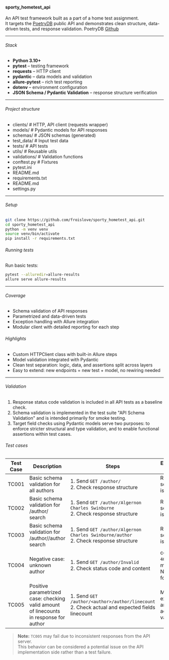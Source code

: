 #### sporty_hometest_api

An API test framework built as a part of a home test assignment.  
It targets the [PoetryDB](https://poetrydb.org/) public API and demonstrates clean structure, data-driven tests, and response validation.
PoetryDB [Github](https://github.com/thundercomb/poetrydb#readme) 

---

###### Stack

- **Python 3.10+**
- **pytest** – testing framework
- **requests** – HTTP client
- **pydantic** – data models and validation
- **allure-pytest** – rich test reporting
- **dotenv** – environment configuration
- **JSON Schema / Pydantic Validation** – response structure verification

---

###### Project structure

- clients/ # HTTP, API client (requests wrapper)  
- models/ # Pydantic models for API responses  
- schemas/ # JSON schemas (generated)  
- test_data/ # Input test data  
- tests/ # API tests  
- utils/ # Reusable utils   
- validations/ # Validation functions
- conftest.py # Fixtures
- pytest.ini
- README.md  
- requirements.txt  
- README.md  
- settings.py

---

###### Setup

```bash
git clone https://github.com/froislove/sporty_hometest_api.git
cd sporty_hometest_api
python -m venv venv
source venv/bin/activate
pip install -r requirements.txt
```

###### Running tests
Run basic tests:

```bash
pytest --alluredir=allure-results
allure serve allure-results
```

---

###### Coverage
- Schema validation of API responses
- Parametrized and data-driven tests
- Exception handling with Allure integration
- Modular client with detailed reporting for each step

###### Highlights
- Custom HTTPClient class with built-in Allure steps 
- Model validation integrated with Pydantic 
- Clean test separation: logic, data, and assertions split across layers 
- Easy to extend: new endpoints = new test + model, no rewiring needed

---

###### Validation
1) Response status code validation is included in all API tests as a baseline check.
2) Schema validation is implemented in the test suite "API Schema Validation" and is intended primarily for smoke testing.
3) Target field checks using Pydantic models serve two purposes: to enforce stricter structural and type validation, and to enable functional assertions within test cases.

###### Test cases

| Test Case | Description                                                                            | Steps                                                                                               | Expected Result                    | Validation                                              |
|-----------|----------------------------------------------------------------------------------------|-----------------------------------------------------------------------------------------------------|------------------------------------|---------------------------------------------------------|
| TC001     | Basic schema validation for all authors                                                | 1. Send `GET /author/`  <br> 2. Check response structure                                            | Response schema is valid           | JSON schema validation                                  |
| TC002     | Basic schema validation for /author/<author> search                                    | 1. Send `GET /author/Algernon Charles Swinburne` <br> 2. Check response structure                   | Response schema is valid           | SON schema validation                                   |
| TC003     | Basic schema validation for /author/<author>/author search                             | 1. Send `GET /author/Algernon Charles Swinburne/author` <br> 2. Check response structure            | Response schema is valid           | SON schema validation                                   |
| TC004     | Negative case: unknown author                                                          | 1. Send `GET /author/Invalid` <br> 2. Check status code and content                                 | code: `404`, message: Not found    | Fields assertion                                        |
| TC005     | Positive parametrized case: checking valid amount of linecounts in response for author | 1. Send `GET /author/<author>/author/linecount` <br> 2. Check actual and expected fields linecount | Matched expected and actual values | Fields assertion throught models verification |


> **Note:** `TC005` may fail  due to inconsistent responses from the API server.  
> This behavior can be considered a potential issue on the API implementation side rather than a test failure.